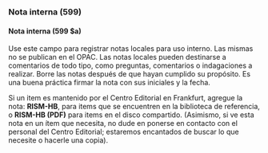 ### Nota interna (599)

#### Nota interna (599 $a)
Use este campo para registrar notas locales para uso interno. Las mismas no se publican en el OPAC. Las notas locales pueden destinarse a comentarios de todo tipo, como preguntas, comentarios o indagaciones a realizar. Borre las notas después de que hayan cumplido su propósito. Es una buena práctica firmar la nota con sus iniciales y la fecha.

Si un item es mantenido por el Centro Editorial en Frankfurt, agregue la nota: **RISM-HB**, para items que se encuentren en la biblioteca de referencia, o **RISM-HB (PDF)** para items en el disco compartido. (Asimismo, si ve esta nota en un ítem que necesita, no dude en ponerse en contacto con el personal del Centro Editorial; estaremos encantados de buscar lo que necesite o hacerle una copia).
